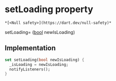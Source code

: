


# setLoading property




    *[<Null safety>](https://dart.dev/null-safety)*





setLoading=
([bool](https://api.flutter.dev/flutter/dart-core/bool-class.html) newIsLoading)  







## Implementation

```dart
set setLoading(bool newIsLoading) {
  _isLoading = newIsLoading;
  notifyListeners();
}
```








